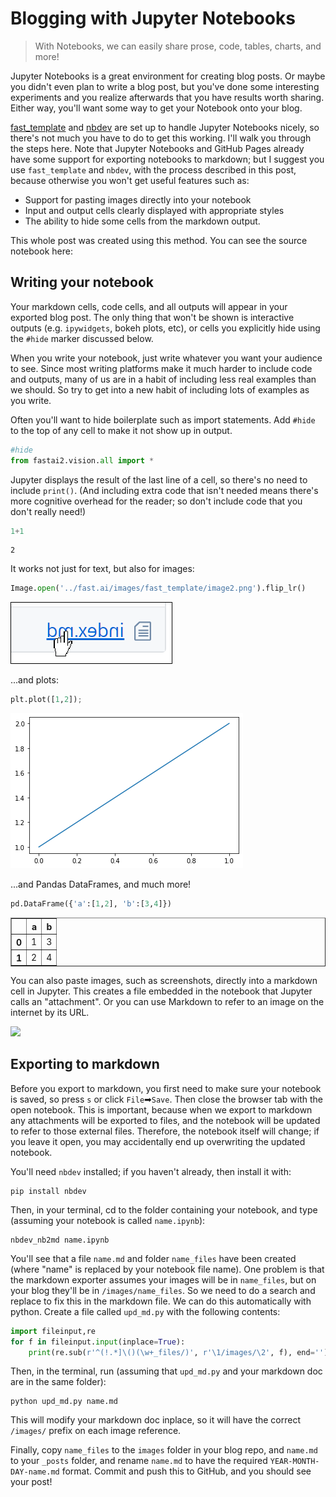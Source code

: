 # Blogging with Jupyter Notebooks

> With Notebooks, we can easily share prose, code, tables, charts, and more!

Jupyter Notebooks is a great environment for creating blog posts. Or maybe you didn't even plan to write a blog post, but you've done some interesting experiments and you realize afterwards that you have results worth sharing. Either way, you'll want some way to get your Notebook onto your blog.

[fast_template](https://www.fast.ai/2020/01/16/fast_template/) and [nbdev](http://nbdev.fast.ai/) are set up to handle Jupyter Notebooks nicely, so there's not much you have to do to get this working. I'll walk you through the steps here. Note that Jupyter Notebooks and GitHub Pages already have some support for exporting notebooks to markdown; but I suggest you use `fast_template` and `nbdev`, with the process described in this post, because otherwise you won't get useful features such as:

- Support for pasting images directly into your notebook
- Input and output cells clearly displayed with appropriate styles
- The ability to hide some cells from the markdown output.

This whole post was created using this method. You can see the source notebook here:

## Writing your notebook

Your markdown cells, code cells, and all outputs will appear in your exported blog post. The only thing that won't be shown is interactive outputs (e.g. `ipywidgets`, bokeh plots, etc), or cells you explicitly hide using the `#hide` marker discussed below.

When you write your notebook, just write whatever you want your audience to see. Since most writing platforms make it much harder to include code and outputs, many of us are in a habit of including less real examples than we should. So try to get into a new habit of including lots of examples as you write.

Often you'll want to hide boilerplate such as import statements. Add `#hide` to the top of any cell to make it not show up in output.


```python
#hide
from fastai2.vision.all import *
```

Jupyter displays the result of the last line of a cell, so there's no need to include `print()`. (And including extra code that isn't needed means there's more cognitive overhead for the reader; so don't include code that you don't really need!)


```python
1+1
```




    2



It works not just for text, but also for images:


```python
Image.open('../fast.ai/images/fast_template/image2.png').flip_lr()
```




    
![](/images/blog_test_files/blog_test_8_0.png)

    



...and plots:


```python
plt.plot([1,2]);
```


    
![](/images/blog_test_files/blog_test_10_0.png)
    

...and Pandas DataFrames, and much more!


```python
pd.DataFrame({'a':[1,2], 'b':[3,4]})
```




<div>
<style scoped>
    .dataframe tbody tr th:only-of-type {
        vertical-align: middle;
    }

    .dataframe tbody tr th {
        vertical-align: top;
    }

    .dataframe thead th {
        text-align: right;
    }
</style>
<table border="1" class="dataframe">
  <thead>
    <tr style="text-align: right;">
      <th></th>
      <th>a</th>
      <th>b</th>
    </tr>
  </thead>
  <tbody>
    <tr>
      <th>0</th>
      <td>1</td>
      <td>3</td>
    </tr>
    <tr>
      <th>1</th>
      <td>2</td>
      <td>4</td>
    </tr>
  </tbody>
</table>
</div>



You can also paste images, such as screenshots, directly into a markdown cell in Jupyter. This creates a file embedded in the notebook that Jupyter calls an "attachment". Or you can use Markdown to refer to an image on the internet by its URL.

![](https://upload.wikimedia.org/wikipedia/commons/1/1b/Creative-Tail-Animal-dog.svg)

## Exporting to markdown

Before you export to markdown, you first need to make sure your notebook is saved, so press `s` or click `File`➡`Save`. Then close the browser tab with the open notebook. This is important, because when we export to markdown any attachments will be exported to files, and the notebook will be updated to refer to those external files. Therefore, the notebook itself will change; if you leave it open, you may accidentally end up overwriting the updated notebook.

You'll need `nbdev` installed; if you haven't already, then install it with:

    pip install nbdev

Then, in your terminal, cd to the folder containing your notebook, and type (assuming your notebook is called `name.ipynb`):

    nbdev_nb2md name.ipynb

You'll see that a file `name.md` and folder `name_files` have been created (where "name" is replaced by your notebook file name). One problem is that the markdown exporter assumes your images will be in `name_files`, but on your blog they'll be in `/images/name_files`. So we need to do a search and replace to fix this in the markdown file. We can do this automatically with python. Create a file called `upd_md.py` with the following contents:

```python
import fileinput,re
for f in fileinput.input(inplace=True):
    print(re.sub(r'^(!.*]\()(\w+_files/)', r'\1/images/\2', f), end='')
```

Then, in the terminal, run (assuming that `upd_md.py` and your markdown doc are in the same folder):

    python upd_md.py name.md

This will modify your markdown doc inplace, so it will have the correct `/images/` prefix on each image reference.

Finally, copy `name_files` to the `images` folder in your blog repo, and `name.md` to your `_posts` folder, and rename `name.md` to have the required `YEAR-MONTH-DAY-name.md` format. Commit and push this to GitHub, and you should see your post!

